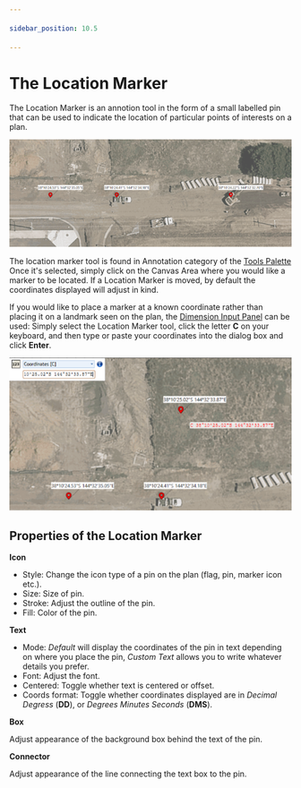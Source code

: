 ```yaml
---

sidebar_position: 10.5

---
```


# The Location Marker

The Location Marker is an annotion tool in the form of a small labelled pin that can be used to indicate the location of particular points of interests on a plan.

![location marker in use](./assets/location-marker2.png)

The location marker tool is found in Annotation category of the [Tools Palette](./assets/location-marker%20-%20small.png)
Once it's selected, simply click on the Canvas Area where you would like a marker to be located. If a Location Marker is moved, by default the coordinates displayed will adjust in kind.

If you would like to place a marker at a known coordinate rather than placing it on a landmark seen on the plan, the [Dimension Input Panel](/docs/rapidpath/object-properties-and-transformations/dimension-input-panel.md) can be used: Simply select the Location Marker tool, click the letter **C** on your keyboard, and then type or paste your coordinates into the dialog box and click **Enter**.

 ![dimensions input panel - location marker](./assets/location-marker-dim-input.png)

## Properties of the Location Marker

**Icon**

- Style: Change the icon type of a pin on the plan (flag, pin, marker icon etc.).
- Size: Size of pin.
- Stroke: Adjust the outline of the pin.
- Fill: Color of the pin.

**Text**

- Mode: *Default* will display the coordinates of the pin in text depending on where you place the pin, *Custom Text* allows you to write whatever details you prefer.
- Font: Adjust the font.
- Centered: Toggle whether text is centered or offset.
- Coords format: Toggle whether coordinates displayed are in *Decimal Degress* (**DD**), or *Degrees Minutes Seconds* (**DMS**).

**Box**

Adjust appearance of the background box behind the text of the pin.

**Connector**

Adjust appearance of the line connecting the text box to the pin.
